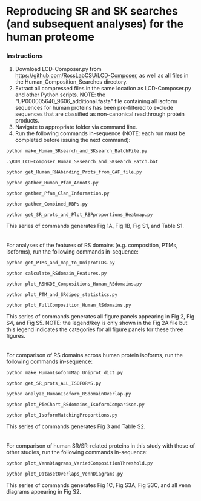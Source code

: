 # Reproducing SR and SK searches (and subsequent analyses) for the human proteome

### Instructions
1. Download LCD-Composer.py from https://github.com/RossLabCSU/LCD-Composer, as well as all files in the Human_Composition_Searches directory.
2. Extract all compressed files in the same location as LCD-Composer.py and other Python scripts. NOTE: the "UP000005640_9606_additional.fasta" file containing all isoform sequences for human proteins has been pre-filtered to exclude sequences that are classified as non-canonical readthrough protein products.
3. Navigate to appropriate folder via command line.
4. Run the following commands in-sequence (NOTE: each run must be completed before issuing the next command):

```    
python make_Human_SRsearch_and_SKsearch_BatchFile.py
```

```
.\RUN_LCD-Composer_Human_SRsearch_and_SKsearch_Batch.bat
```

```    
python get_Human_RNAbinding_Prots_from_GAF_file.py
```

```    
python gather_Human_Pfam_Annots.py
```

```    
python gather_Pfam_Clan_Information.py
```

```    
python gather_Combined_RBPs.py
```

```    
python get_SR_prots_and_Plot_RBPproportions_Heatmap.py
```

This series of commands generates Fig 1A, Fig 1B, Fig S1, and Table S1.
</br></br></br>
For analyses of the features of RS domains (e.g. composition, PTMs, isoforms), run the following commands in-sequence:

```    
python get_PTMs_and_map_to_UniprotIDs.py
```

```    
python calculate_RSdomain_Features.py
```

```    
python plot_RSHKDE_Compositions_Human_RSdomains.py
```

```    
python plot_PTM_and_SRdipep_statistics.py
```

```    
python plot_FullComposition_Human_RSdomains.py
```

This series of commands generates all figure panels appearing in Fig 2, Fig S4, and Fig S5. NOTE: the legend/key is only shown in the Fig 2A file but this legend indicates the categories for all figure panels for these three figures.
</br></br></br>
For comparison of RS domains across human protein isoforms, run the following commands in-sequence:

```
python make_HumanIsoformMap_Uniprot_dict.py
```

```
python get_SR_prots_ALL_ISOFORMS.py
```

```
python analyze_HumanIsoform_RSdomainOverlap.py
```

```
python plot_PieChart_RSdomains_IsoformComparison.py
```

```
python plot_IsoformMatchingProportions.py
```

This series of commands generates Fig 3 and Table S2.
</br></br></br>
For comparison of human SR/SR-related proteins in this study with those of other studies, run the following commands in-sequence:

```
python plot_VennDiagrams_VariedCompositionThreshold.py
```

```
python plot_DatasetOverlaps_VennDiagrams.py
```

This series of commands generates Fig 1C, Fig S3A, Fig S3C, and all venn diagrams appearing in Fig S2.
